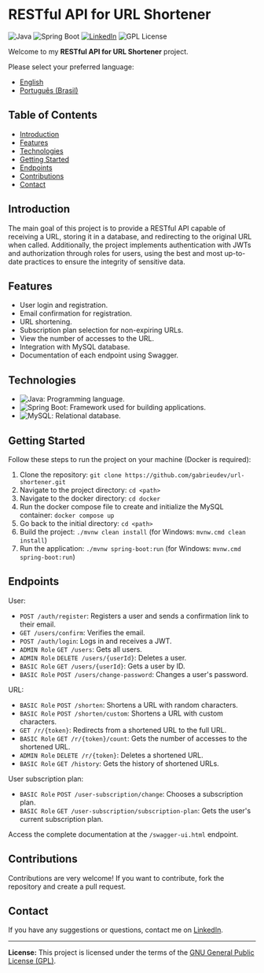# RESTful API for URL Shortener

![Java](https://img.shields.io/badge/Java-17-orange) ![Spring Boot](https://img.shields.io/badge/Spring%20Boot-3-green) [![LinkedIn](https://img.shields.io/badge/Connect%20on-LinkedIn-blue)](https://www.linkedin.com/in/gabrieudev) ![GPL License](https://img.shields.io/badge/License-GPL-blue)

Welcome to my **RESTful API for URL Shortener** project.

Please select your preferred language:

- [English](README.md)
- [Português (Brasil)](README.pt-br.md)

## Table of Contents

- [Introduction](#introduction)
- [Features](#features)
- [Technologies](#technologies)
- [Getting Started](#getting-started)
- [Endpoints](#endpoints)
- [Contributions](#contributions)
- [Contact](#contact)

## Introduction

The main goal of this project is to provide a RESTful API capable of receiving a URL, storing it in a database, and redirecting to the original URL when called. Additionally, the project implements authentication with JWTs and authorization through roles for users, using the best and most up-to-date practices to ensure the integrity of sensitive data.

## Features

- User login and registration.
- Email confirmation for registration.
- URL shortening.
- Subscription plan selection for non-expiring URLs.
- View the number of accesses to the URL.
- Integration with MySQL database.
- Documentation of each endpoint using Swagger.

## Technologies

- ![Java](https://img.shields.io/badge/Java-17-orange): Programming language.
- ![Spring Boot](https://img.shields.io/badge/Spring%20Boot-3-green): Framework used for building applications.
- ![MySQL](https://img.shields.io/badge/MySQL-Database-blue): Relational database.

## Getting Started

Follow these steps to run the project on your machine (Docker is required):

1. Clone the repository: `git clone https://github.com/gabrieudev/url-shortener.git`
2. Navigate to the project directory: `cd <path>`
3. Navigate to the docker directory: `cd docker`
4. Run the docker compose file to create and initialize the MySQL container: `docker compose up`
5. Go back to the initial directory: `cd <path>`
6. Build the project: `./mvnw clean install` (for Windows: `mvnw.cmd clean install`)
7. Run the application: `./mvnw spring-boot:run` (for Windows: `mvnw.cmd spring-boot:run`)

## Endpoints

User:

- `POST /auth/register`: Registers a user and sends a confirmation link to their email.
- `GET /users/confirm`: Verifies the email.
- `POST /auth/login`: Logs in and receives a JWT.
- `ADMIN Role` `GET /users`: Gets all users.
- `ADMIN Role` `DELETE /users/{userId}`: Deletes a user.
- `BASIC Role` `GET /users/{userId}`: Gets a user by ID.
- `BASIC Role` `POST /users/change-password`: Changes a user's password.

URL:

- `BASIC Role` `POST /shorten`: Shortens a URL with random characters.
- `BASIC Role` `POST /shorten/custom`: Shortens a URL with custom characters.
- `GET /r/{token}`: Redirects from a shortened URL to the full URL.
- `BASIC Role` `GET /r/{token}/count`: Gets the number of accesses to the shortened URL.
- `ADMIN Role` `DELETE /r/{token}`: Deletes a shortened URL.
- `BASIC Role` `GET /history`: Gets the history of shortened URLs.

User subscription plan:

- `BASIC Role` `POST /user-subscription/change`: Chooses a subscription plan.
- `BASIC Role` `GET /user-subscription/subscription-plan`: Gets the user's current subscription plan.

Access the complete documentation at the `/swagger-ui.html` endpoint.

## Contributions

Contributions are very welcome! If you want to contribute, fork the repository and create a pull request.

## Contact

If you have any suggestions or questions, contact me on [LinkedIn](https://www.linkedin.com/in/gabrieudev).

---

**License:** This project is licensed under the terms of the [GNU General Public License (GPL)](LICENSE).